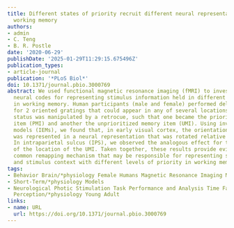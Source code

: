 ```yaml
---
title: Different states of priority recruit different neural representations in visual
  working memory
authors:
- admin
- C. Teng
- B. R. Postle
date: '2020-06-29'
publishDate: '2025-01-29T11:29:15.675496Z'
publication_types:
- article-journal
publication: '*PLoS Biol*'
doi: 10.1371/journal.pbio.3000769
abstract: We used functional magnetic resonance imaging (fMRI) to investigate the
  neural codes for representing stimulus information held in different states of priority
  in working memory. Human participants (male and female) performed delayed recall
  for 2 oriented gratings that could appear in any of several locations. Priority
  status was manipulated by a retrocue, such that one became the prioritized memory
  item (PMI) and another the unprioritized memory item (UMI). Using inverted encoding
  models (IEMs), we found that, in early visual cortex, the orientation of the UMI
  was represented in a neural representation that was rotated relative to the PMI.
  In intraparietal sulcus (IPS), we observed the analogous effect for the representation
  of the location of the UMI. Taken together, these results provide evidence for a
  common remapping mechanism that may be responsible for representing stimulus identity
  and stimulus context with different levels of priority in working memory.
tags:
- Behavior Brain/*physiology Female Humans Magnetic Resonance Imaging Male Memory
- Short-Term/*physiology Models
- Neurological Photic Stimulation Task Performance and Analysis Time Factors Visual
  Perception/*physiology Young Adult
links:
- name: URL
  url: https://doi.org/10.1371/journal.pbio.3000769
---
```


